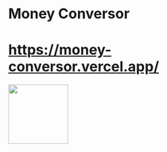 # Money Conversor
# https://money-conversor.vercel.app/
<img src = '/img/moneyConversor.png' height = '120px'>
